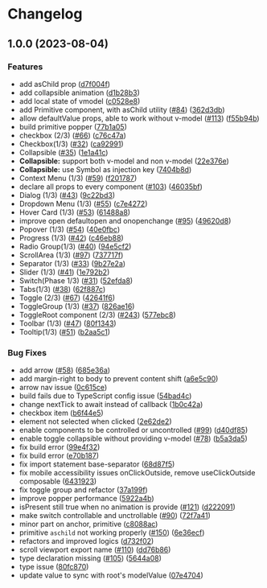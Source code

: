 # Changelog

## 1.0.0 (2023-08-04)


### Features

* add asChild prop ([d7f004f](https://github.com/Elliot-Alexander/radix-vue/commit/d7f004f218407457103763ff12d7590e7d747505))
* add collapsible animation ([d1b28b3](https://github.com/Elliot-Alexander/radix-vue/commit/d1b28b3395298fda50f2d12919ffdaac0f992762))
* add local state of vmodel ([c0528e8](https://github.com/Elliot-Alexander/radix-vue/commit/c0528e8501918770d1995e08075c60b685d929cc))
* add Primitive component, with asChild utility ([#84](https://github.com/Elliot-Alexander/radix-vue/issues/84)) ([362d3db](https://github.com/Elliot-Alexander/radix-vue/commit/362d3db5745d60aef49336d5b9295898c3ab3b65))
* allow defaultValue props, able to work without v-model ([#113](https://github.com/Elliot-Alexander/radix-vue/issues/113)) ([f55b94b](https://github.com/Elliot-Alexander/radix-vue/commit/f55b94bdae1485d8d5034512be1b2633b613fe9d))
* build primitive popper ([77b1a05](https://github.com/Elliot-Alexander/radix-vue/commit/77b1a056af874b1d093177a05b31b71e7b83e103))
* checkbox (2/3) ([#66](https://github.com/Elliot-Alexander/radix-vue/issues/66)) ([c76c47a](https://github.com/Elliot-Alexander/radix-vue/commit/c76c47a5d31ededf1c026e7de62562a4b85577f9))
* Checkbox(1/3) ([#32](https://github.com/Elliot-Alexander/radix-vue/issues/32)) ([ca92991](https://github.com/Elliot-Alexander/radix-vue/commit/ca92991f3193d57309965cf113eb15386f4792e0))
* Collapsible ([#35](https://github.com/Elliot-Alexander/radix-vue/issues/35)) ([1e1a41c](https://github.com/Elliot-Alexander/radix-vue/commit/1e1a41c7ee378c7f6f8ee6309126a0937a851602))
* **Collapsible:** support both v-model and non v-model ([22e376e](https://github.com/Elliot-Alexander/radix-vue/commit/22e376e3238acb3b9b38286a737f48214d8897a8))
* **Collapsible:** use Symbol as injection key ([7404b8d](https://github.com/Elliot-Alexander/radix-vue/commit/7404b8d38bf59ab18cfc39c56779cc3855280262))
* Context Menu (1/3) ([#59](https://github.com/Elliot-Alexander/radix-vue/issues/59)) ([f201787](https://github.com/Elliot-Alexander/radix-vue/commit/f20178796f55b0986b045300bfef1ea154e2a3b0))
* declare all props to every component ([#103](https://github.com/Elliot-Alexander/radix-vue/issues/103)) ([46035bf](https://github.com/Elliot-Alexander/radix-vue/commit/46035bf685387d065485c4e9960f5b728e0de31d))
* Dialog (1/3) ([#43](https://github.com/Elliot-Alexander/radix-vue/issues/43)) ([9c22bd3](https://github.com/Elliot-Alexander/radix-vue/commit/9c22bd3cb4c7300d3558e50329bf185ad26d55a7))
* Dropdown Menu (1/3) ([#55](https://github.com/Elliot-Alexander/radix-vue/issues/55)) ([c7e4272](https://github.com/Elliot-Alexander/radix-vue/commit/c7e4272fdd24f5baef8212416124afcfef98474f))
* Hover Card (1/3) ([#53](https://github.com/Elliot-Alexander/radix-vue/issues/53)) ([61488a8](https://github.com/Elliot-Alexander/radix-vue/commit/61488a8e00a56183a58ae86d87738c10ae8ab56b))
* improve open defaultopen and onopenchange ([#95](https://github.com/Elliot-Alexander/radix-vue/issues/95)) ([49620d8](https://github.com/Elliot-Alexander/radix-vue/commit/49620d8da506a2555778eb88eac1fdacbec98875))
* Popover (1/3) ([#54](https://github.com/Elliot-Alexander/radix-vue/issues/54)) ([40e0fbc](https://github.com/Elliot-Alexander/radix-vue/commit/40e0fbc140901a385b67cfe04a89d59ea8255dd4))
* Progress (1/3) ([#42](https://github.com/Elliot-Alexander/radix-vue/issues/42)) ([c46eb88](https://github.com/Elliot-Alexander/radix-vue/commit/c46eb882940fa626be17d195cf90ce161c917989))
* Radio Group(1/3) ([#40](https://github.com/Elliot-Alexander/radix-vue/issues/40)) ([94e5cf2](https://github.com/Elliot-Alexander/radix-vue/commit/94e5cf2f2a3db1bf61fbf3eb505fab41c9d2bf1a))
* ScrollArea (1/3) ([#97](https://github.com/Elliot-Alexander/radix-vue/issues/97)) ([737717f](https://github.com/Elliot-Alexander/radix-vue/commit/737717f300d88debb17abf940f01e8f60a2aa89d))
* Separator (1/3) ([#33](https://github.com/Elliot-Alexander/radix-vue/issues/33)) ([9b27e2a](https://github.com/Elliot-Alexander/radix-vue/commit/9b27e2a12318af731c2cfb6e9084626e13402584))
* Slider (1/3) ([#41](https://github.com/Elliot-Alexander/radix-vue/issues/41)) ([1e792b2](https://github.com/Elliot-Alexander/radix-vue/commit/1e792b2fa9bcdb7f89253530365f2065b225923a))
* Switch(Phase 1/3) ([#31](https://github.com/Elliot-Alexander/radix-vue/issues/31)) ([52efda8](https://github.com/Elliot-Alexander/radix-vue/commit/52efda8eed48e79134965612f329fc4f75c63456))
* Tabs(1/3) ([#38](https://github.com/Elliot-Alexander/radix-vue/issues/38)) ([62f887c](https://github.com/Elliot-Alexander/radix-vue/commit/62f887c23103c5d57a7a7ac1095515b794bc92f6))
* Toggle (2/3) ([#67](https://github.com/Elliot-Alexander/radix-vue/issues/67)) ([42641f6](https://github.com/Elliot-Alexander/radix-vue/commit/42641f6e066016a0b9e08585eed3bb16009d12bc))
* ToggleGroup (1/3) ([#37](https://github.com/Elliot-Alexander/radix-vue/issues/37)) ([826ae16](https://github.com/Elliot-Alexander/radix-vue/commit/826ae16378bd9e4bab121f2b2b387b4b76a66ae4))
* ToggleRoot component (2/3) ([#243](https://github.com/Elliot-Alexander/radix-vue/issues/243)) ([577ebc8](https://github.com/Elliot-Alexander/radix-vue/commit/577ebc8a5d5821b4b4915c1eaa0d74b44e072251))
* Toolbar (1/3) ([#47](https://github.com/Elliot-Alexander/radix-vue/issues/47)) ([80f1343](https://github.com/Elliot-Alexander/radix-vue/commit/80f13438c730adf3c65ac525365958f9fa6e90ea))
* Tooltip(1/3) ([#51](https://github.com/Elliot-Alexander/radix-vue/issues/51)) ([b2aa5c1](https://github.com/Elliot-Alexander/radix-vue/commit/b2aa5c112f8a91a22af0d0607e993e50732a9c16))


### Bug Fixes

* add arrow ([#58](https://github.com/Elliot-Alexander/radix-vue/issues/58)) ([685e36a](https://github.com/Elliot-Alexander/radix-vue/commit/685e36ac8e6a438d8bc57d25e038f7f5e8916c7e))
* add margin-right to body to prevent content shift ([a6e5c90](https://github.com/Elliot-Alexander/radix-vue/commit/a6e5c9029d579de43eab3fe139913abd3ec3a0bb))
* arrow nav issue ([0c615ce](https://github.com/Elliot-Alexander/radix-vue/commit/0c615cec3aebf2041147e2d54ace28920fe55189))
* build fails due to TypeScript config issue ([54bad4c](https://github.com/Elliot-Alexander/radix-vue/commit/54bad4cf17051b93def66a9157fe20a42901988e))
* change nextTick to await instead of callback ([1b0c42a](https://github.com/Elliot-Alexander/radix-vue/commit/1b0c42a88563f59d0770e933de2f957872482b52))
* checkbox item ([b6f44e5](https://github.com/Elliot-Alexander/radix-vue/commit/b6f44e5b044da535ba86674ed1a838a31b562939))
* element not selected when clicked ([2e62de2](https://github.com/Elliot-Alexander/radix-vue/commit/2e62de21feb78bb8c3cb36c794a2cb956754b576))
* enable components to be controlled or uncontrolled ([#99](https://github.com/Elliot-Alexander/radix-vue/issues/99)) ([d40df85](https://github.com/Elliot-Alexander/radix-vue/commit/d40df8575250b86659647ac9ff15e81da8d0440d))
* enable toggle collapsible without providing v-model ([#78](https://github.com/Elliot-Alexander/radix-vue/issues/78)) ([b5a3da5](https://github.com/Elliot-Alexander/radix-vue/commit/b5a3da53951bf0ce4ab68ab4cb22f43e07faaf4e))
* fix build error ([99e4f32](https://github.com/Elliot-Alexander/radix-vue/commit/99e4f32b4fcfc0454b100dad5190040fd3f4c041))
* fix build error ([e70b187](https://github.com/Elliot-Alexander/radix-vue/commit/e70b1876123fd98df62139a850533fc7a86efcf7))
* fix import statement base-separator ([68d87f5](https://github.com/Elliot-Alexander/radix-vue/commit/68d87f5e9ff94823fcc8be5abaaa67b5aaf8da02))
* fix mobile accessibility issues onClickOutside, remove useClickOutside composable ([6431923](https://github.com/Elliot-Alexander/radix-vue/commit/6431923f23940f4bcb6e058ff12a4e4260ec3079))
* fix toggle group and refactor ([37a199f](https://github.com/Elliot-Alexander/radix-vue/commit/37a199f73e3e56550c62c9226c25d52dfe6cb026))
* improve popper performance ([5922a4b](https://github.com/Elliot-Alexander/radix-vue/commit/5922a4b8bc4e9974dc3db58e72a7c4a0b80386bf))
* isPresent still true when no animation is provide ([#121](https://github.com/Elliot-Alexander/radix-vue/issues/121)) ([d222091](https://github.com/Elliot-Alexander/radix-vue/commit/d222091eaff862d1a333dd6a354166da7cca8f43))
* make switch controllable and unctrollable ([#90](https://github.com/Elliot-Alexander/radix-vue/issues/90)) ([72f7a41](https://github.com/Elliot-Alexander/radix-vue/commit/72f7a410d0e9199c7419b826ff8dd9eb38bc5320))
* minor part on anchor,  primitive ([c8088ac](https://github.com/Elliot-Alexander/radix-vue/commit/c8088ac963c185c41a0342ca75628e42010a1f0c))
* primitive `aschild` not working properly ([#150](https://github.com/Elliot-Alexander/radix-vue/issues/150)) ([6e36ecf](https://github.com/Elliot-Alexander/radix-vue/commit/6e36ecfcbac0f4da8470bf7622098d6179dcde21))
* refactors and improved logics ([d732f02](https://github.com/Elliot-Alexander/radix-vue/commit/d732f02b4f637004ac87107d6ef62405af1e135e))
* scroll viewport export name ([#110](https://github.com/Elliot-Alexander/radix-vue/issues/110)) ([dd76b86](https://github.com/Elliot-Alexander/radix-vue/commit/dd76b869cee6425e4dc65974700cd9004b683927))
* type declaration missing ([#105](https://github.com/Elliot-Alexander/radix-vue/issues/105)) ([5644a08](https://github.com/Elliot-Alexander/radix-vue/commit/5644a0886de5dea1aa1281022014266d93309f78))
* type issue ([80fc870](https://github.com/Elliot-Alexander/radix-vue/commit/80fc87092f9befaaa2d3cc405da190d47e214008))
* update value to sync with root's modelValue ([07e4704](https://github.com/Elliot-Alexander/radix-vue/commit/07e470442b27843852b721f12e09afd1aec237e4))
